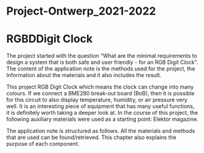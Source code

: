 # Project-Ontwerp_2021-2022
# RGBDDigit Clock
The project started with the question “What are the minimal requirements to design a system that is both safe and user friendly - for an RGB Digit Clock”. The content of the application note is the methods used for the project, the Information about the materials and it also includes the result.

This project RGB Digit Clock which means the clock can change into many colours. If we connect a BME280 break-out board (BoB), then it is possible for this circuit to also display temperature, humidity, or air pressure very well. It is an interesting piece of equipment that has many useful functions, it is definitely worth taking a deeper look at. In the course of this project, the following auxiliary materials were used as a starting point: Elektor magazine.

The application note is structured as follows. All the materials and methods that are used can be found/retrieved. This chapter also explains the purpose of each component.
